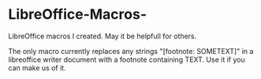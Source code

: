 # LibreOffice-Macros-
LibreOffice macros I created. May it be helpfull for others. 

The only macro currently replaces any strings "[footnote: SOMETEXT]" in a libreoffice writer document with a footnote containing TEXT. Use it if you can make us of it. 
